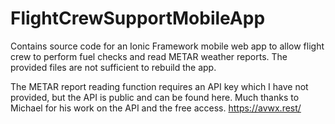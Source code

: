 # FlightCrewSupportMobileApp
Contains source code for an Ionic Framework mobile web app to allow flight crew to perform fuel checks and read METAR weather reports. The provided files are not sufficient to rebuild the app.

The METAR report reading function requires an API key which I have not provided, but the API is public and can be found here. Much thanks to Michael for his work on the API and the free access.
https://avwx.rest/
